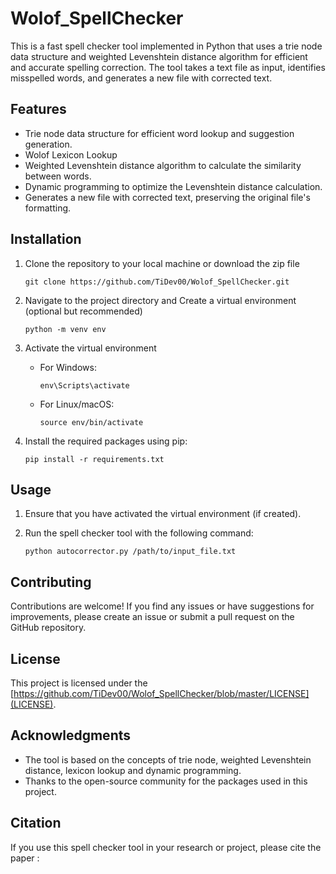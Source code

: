 # Wolof_SpellChecker

This is a fast spell checker tool implemented in Python that uses a trie node data structure 
and weighted Levenshtein distance algorithm for efficient and accurate spelling correction. 
The tool takes a text file as input, identifies misspelled words, and generates a new file with corrected text.

## Features

- Trie node data structure for efficient word lookup and suggestion generation.
- Wolof Lexicon Lookup
- Weighted Levenshtein distance algorithm to calculate the similarity between words.
- Dynamic programming to optimize the Levenshtein distance calculation.
- Generates a new file with corrected text, preserving the original file's formatting.

## Installation

1. Clone the repository to your local machine or download the zip file
    ```
   git clone https://github.com/TiDev00/Wolof_SpellChecker.git
    ```
   
2. Navigate to the project directory and Create a virtual environment (optional but recommended)
    ```
    python -m venv env
    ```
   
3. Activate the virtual environment

   - For Windows:

     ```
     env\Scripts\activate
     ```

   - For Linux/macOS:

     ```
     source env/bin/activate
     ```

4. Install the required packages using pip:
    ```
    pip install -r requirements.txt
    ```


## Usage

1. Ensure that you have activated the virtual environment (if created).

2. Run the spell checker tool with the following command:

    ```
   python autocorrector.py /path/to/input_file.txt
   ```

## Contributing

Contributions are welcome! If you find any issues or have suggestions for improvements, 
please create an issue or submit a pull request on the GitHub repository.

## License

This project is licensed under the [https://github.com/TiDev00/Wolof_SpellChecker/blob/master/LICENSE](LICENSE).

## Acknowledgments

- The tool is based on the concepts of trie node, weighted Levenshtein distance, lexicon lookup and
dynamic programming.
- Thanks to the open-source community for the packages used in this project.

## Citation

If you use this spell checker tool in your research or project, please cite the paper :
```

```
